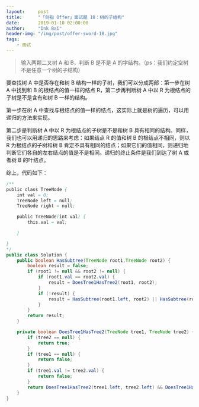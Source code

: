 ```yaml
---
layout:     post
title:      "「剑指 Offer」面试题 18：树的子结构"
date:       2019-01-10 02:00:00
author:     "Ink Bai"
header-img: "/img/post/offer-sword-18.jpg"
tags:
    - 面试
---
```


> 输入两颗二叉树 A 和 B，判断 B 是不是 A 的字结构。（ps：我们约定空树不是任意一个树的子结构）

要查找树 A 中是否存在和树 B 结构一样的子树，我们可以分成两部：第一步在树 A 中找到和 B 的根结点的值一样的结点 R，第二步再判断树 A 中以 R 为根结点的子树是不是含有和树 B 一样的结构。

第一步在树 A 中查找与根结点的值一样的结点，这实际上就是树的遍历，可以用递归的方法来实现。

第二步是判断树 A 中以 R 为根结点的子树是不是和树 B 具有相同的结构。同样，我们也可以用递归的思路来考虑：如果结点 R 的值和树 B 的根结点不相同，则以 R 为根结点的子树和树 B 肯定不具有相同的结点；如果它们的值相同，则递归地判断它们各自的左右结点的值是不是相同。递归的终止条件是我们到达了树 A 或者树 B 的叶结点。

综上，代码如下：

```java
/**
public class TreeNode {
    int val = 0;
    TreeNode left = null;
    TreeNode right = null;

    public TreeNode(int val) {
        this.val = val;

    }

}
*/
public class Solution {
    public boolean HasSubtree(TreeNode root1,TreeNode root2) {
        boolean result = false;
        if (root1 != null && root2 != null) {
            if (root1.val == root2.val) {
                result = DoesTree1HasTree2(root1, root2);
            }
            if (!result) {
                result = HasSubtree(root1.left, root2) || HasSubtree(root1.right, root2);
            }
        }
        return result;
    }

    private boolean DoesTree1HasTree2(TreeNode tree1, TreeNode tree2) {
        if (tree2 == null) {
            return true;
        }
        if (tree1 == null) {
            return false;
        }
        if (tree1.val != tree2.val) {
            return false;
        }
        return DoesTree1HasTree2(tree1.left, tree2.left) && DoesTree1HasTree2(tree1.right, tree2.right);
    }
}
```
